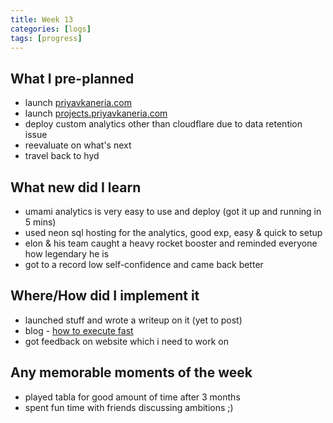 ```yaml
---
title: Week 13
categories: [logs]
tags: [progress]
---
```


## What I pre-planned

- launch [priyavkaneria.com](https://priyavkaneria.com)
- launch [projects.priyavkaneria.com](https://projects.priyavkaneria.com)
- deploy custom analytics other than cloudflare due to data retention issue
- reevaluate on what's next
- travel back to hyd

## What new did I learn

- umami analytics is very easy to use and deploy (got it up and running in 5 mins)
- used neon sql hosting for the analytics, good exp, easy & quick to setup
- elon & his team caught a heavy rocket booster and reminded everyone how legendary he is
- got to a record low self-confidence and came back better

## Where/How did I implement it

- launched stuff and wrote a writeup on it (yet to post)
- blog - [how to execute fast](/_posts/tech/2024-10-19-How-to-execute-fast.md)
- got feedback on website which i need to work on

## Any memorable moments of the week

- played tabla for good amount of time after 3 months
- spent fun time with friends discussing ambitions ;)
